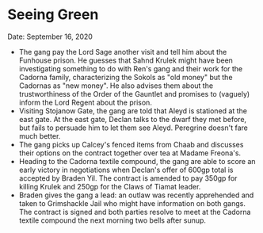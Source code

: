 # Seeing Green

Date: September 16, 2020

- The gang pay the Lord Sage another visit and tell him about the Funhouse prison. He guesses that Sahnd Krulek might have been investigating something to do with Ren's gang and their work for the Cadorna family, characterizing the Sokols as "old money" but the Cadornas as "new money". He also advises them about the trustworthiness of the Order of the Gauntlet and promises to (vaguely) inform the Lord Regent about the prison.
- Visiting Stojanow Gate, the gang are told that Aleyd is stationed at the east gate. At the east gate, Declan talks to the dwarf they met before, but fails to persuade him to let them see Aleyd. Peregrine doesn't fare much better.
- The gang picks up Calcey's fenced items from Chaab and discusses their options on the contract together over tea at Madame Freona's.
- Heading to the Cadorna textile compound, the gang are able to score an early victory in negotiations when Declan's offer of 600gp total is accepted by Braden Yil. The contract is amended to pay 350gp for killing Krulek and 250gp for the Claws of Tiamat leader.
- Braden gives the gang a lead: an outlaw was recently apprehended and taken to Grimshackle Jail who might have information on both gangs. The contract is signed and both parties resolve to meet at the Cadorna textile compound the next morning two bells after sunup.